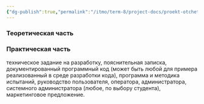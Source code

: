 ```yaml
---
{"dg-publish":true,"permalink":"/itmo/term-8/project-docs/proekt-otchet/","pinned":true,"tags":["gardenEntry"]}
---
```



### Теоретическая часть


### Практическая часть


техническое задание на разработку,
пояснительная записка, 
документированный программный код (может быть любой для примера реализованный в среде разработки кода), 
программа и методика испытаний, 
руководство пользователя, оператора, администратора, системного администратора (любое, по выбору студента),
маркетинговое предложение.
